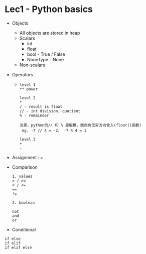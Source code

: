 # Lec1 - Python basics

* Objects

  * All objects are stored in heap
  * Scalars
    * int
    * float
    * bool - True / False
    * NoneType - None
  * Non-scalars

* Operators

  * ```text
    level 1
    ** power
    
    level 2
    *
    / - result is float
    // - int division, quotient
    % - remainder 
    
    注意，python的// 和 % 是取模，商向负无穷方向舍入(floor()函数)
     eg. -7 // 4 = -2， -7 % 4 = 1
    
    level 3
    + 
    -
    ```

* Assignment : `=`

* Comparison

  ```
  1. values
  > / >=
  < / <= 
  ==
  !=
  
  2. boolean 
  
  not
  and 
  or
  ```

* Conditional

```
if else
if elif
if elif else
```

